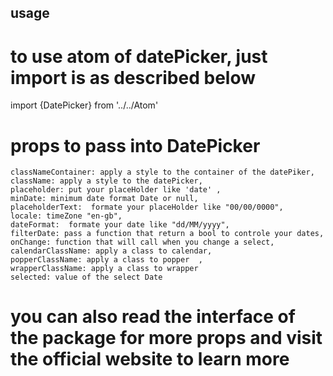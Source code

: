 ## usage

# to use atom of datePicker, just import is as described below

import {DatePicker} from '../../Atom'

# props to pass into DatePicker

    classNameContainer: apply a style to the container of the datePiker,
    className: apply a style to the datePicker,
    placeholder: put your placeHolder like 'date' ,
    minDate: minimum date format Date or null,
    placeholderText:  formate your placeHolder like "00/00/0000",
    locale: timeZone "en-gb",
    dateFormat:  formate your date like "dd/MM/yyyy",
    filterDate: pass a function that return a bool to controle your dates,
    onChange: function that will call when you change a select,
    calendarClassName: apply a class to calendar,
    popperClassName: apply a class to popper  ,
    wrapperClassName: apply a class to wrapper
    selected: value of the select Date

# you can also read the interface of the package for more props and visit the official website to learn more
